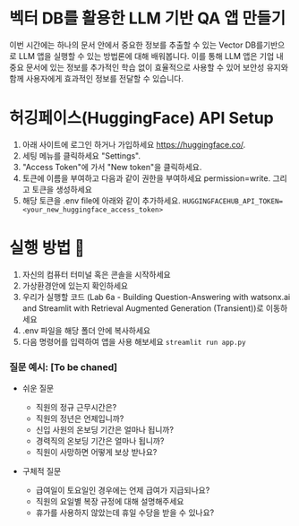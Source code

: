 # 벡터 DB를 활용한 LLM 기반 QA 앱 만들기
이번 시간에는 하나의 문서 안에서 중요한 정보를 추출할 수 있는 Vector DB를기반으로 LLM 앱을 실행할 수 있는 방법론에 대해 배워봅니다. 이를 통해 LLM 앱은 기업 내 중요 문서에 있는 정보를 추가적인 학습 없이 효율적으로 사용할 수 있어 보안성 유지와 함께 사용자에게 효과적인 정보를 전달할 수 있습니다.

# 허깅페이스(HuggingFace) API Setup
1. 아래 사이트에 로그인 하거나 가입하세요 https://huggingface.co/.
2. 세팅 메뉴를 클릭하세요 "Settings".
3. "Access Token"에 가서 "New token"을 클릭하세요.
4. 토큰에 이름을 부여하고 다음과 같이 권한을 부여하세요 permission=write. 그리고 토큰을 생성하세요
5. 해당 토큰을 .env file에 아래와 같이 추가하세요. `HUGGINGFACEHUB_API_TOKEN=<your_new_huggingface_access_token>`

# 실행 방법 🚀
1. 자신의 컴퓨터 터미널 혹은 콘솔을 시작하세요
2. 가상환경안에 있는지 확인하세요
3. 우리가 실행할 코드 (Lab 6a - Building Question-Answering with watsonx.ai and Streamlit with Retrieval Augmented Generation (Transient))로 이동하세요
4. .env 파일을 해당 폴더 안에 복사하세요
5. 다음 명령어를 입력하여 앱을 사용 해보세요 `streamlit run app.py`

### 질문 예시: [To be chaned]
-  쉬운 질문
    - 직원의 정규 근무시간은?
    - 직원의 정년은 언제입니까?
    - 신입 사원의 온보딩 기간은 얼마나 됩니까?
    - 경력직의 온보딩 기간은 얼마나 됩니까?
    - 직원이 사망하면 어떻게 보상 받나요?
    
- 구체적 질문
    - 급여일이 토요일인 경우에는 언제 급여가 지급되나요?
    - 직원의 요일별 복장 규정에 대해 설명해주세요
    - 휴가를 사용하지 않았는데 휴일 수당을 받을 수 있나요?
    
